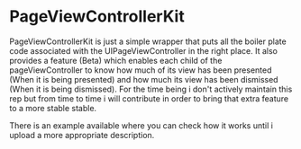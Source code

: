 # PageViewControllerKit

PageViewControllerKit is just a simple wrapper that puts all the boiler plate code associated with the UIPageViewController in the right place. It also provides a feature (Beta) which enables each child
of the pageViewController to know how much of its view has been presented (When it is being presented) and how much its view has been dismissed (When it is being dismissed).
For the time being i don't actively maintain this rep but from time to time i will contribute in order to bring that extra feature to a more stable stable.

There is an example available where you can check how it works until i upload a more appropriate description.
